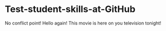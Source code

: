 # Test-student-skills-at-GitHub
No conflict point!
Hello again!
This movie is here on you television tonight!

